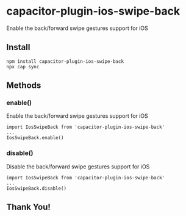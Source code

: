 # capacitor-plugin-ios-swipe-back

Enable the back/forward swipe gestures support for iOS

## Install

```
npm install capacitor-plugin-ios-swipe-back
npx cap sync
```

## Methods

### enable()

Enable the back/forward swipe gestures support for iOS

```
import IosSwipeBack from 'capacitor-plugin-ios-swipe-back'
...
IosSwipeBack.enable()
```

### disable()

Disable the back/forward swipe gestures support for iOS

```
import IosSwipeBack from 'capacitor-plugin-ios-swipe-back'
...
IosSwipeBack.disable()
```

## Thank You!